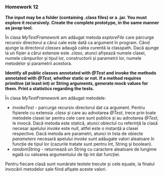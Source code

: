### Homework 12

**The input may be a folder (containing .class files) or a .jar. You must explore it recursively. Create the complete prototype, in the same manner as javap tool.**

În clasa *MyTestFramework* am adăugat metoda *exploreFile* care parcurge recursiv directorul a cărui cale este dată ca argument în program. Când ajunge la directorul *classes* adaugă calea curentă la classpath. Dacă ajunge la un fișier a cărui extensie este *.class*, atunci afișează numele clasei, numele câmpurilor și tipul lor, constructorii și parametrii lor, numele metodelor și parametrii acestora.

**Identify all public classes annotated with *@Test* and invoke the methods annotated with *@Test*, whether static or not. If a method requires primitive (at least int) or String arguments, generate mock values for them. Print a statistics regarding the tests.**

În clasa *MyTestFramework* am adăugat metodele:
+ *invokeTest* - parcurge recursiv directorul dat ca argument. Pentru fișierele cu extensia *.class* și care au adnotarea *@Test*, trece prin toate metodele clasei iar pentru cele care sunt publice și au adnotarea *@Test*, le invocă. Dacă metoda este statică, atunci obiectul cu referință la clasă necesar apelului *invoke* este *null*, altfel este o instanță a clasei respective. Dacă metoda are parametri, atunci in lista de obiecte *parameters* necesară apelului *invoke* sunt adăugate valori aleatoare în funcție de tipul lor (cazurile tratate sunt pentru int, String și boolean). 
+ *randomString* - returnează un String cu caractere aleatoare de lungime egală cu valoarea argumentului de tip int dat funcției.

Pentru fiecare clasă sunt numărate testele trecute și cele eșuate, la finalul invocării metodelor sale fiind afișate aceste valori.